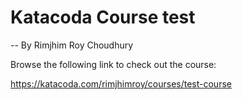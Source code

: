 # Katacoda Course test

-- By Rimjhim Roy Choudhury

Browse the following link to check out the course:  

https://katacoda.com/rimjhimroy/courses/test-course